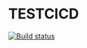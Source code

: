 # TESTCICD
[![Build status](https://build.appcenter.ms/v0.1/apps/867de44e-94bf-4e5d-aa51-ea2df859b436/branches/dev/badge)](https://appcenter.ms)
